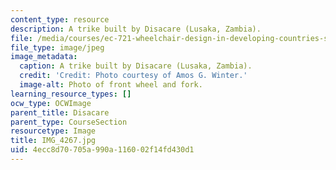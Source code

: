 ```yaml
---
content_type: resource
description: A trike built by Disacare (Lusaka, Zambia).
file: /media/courses/ec-721-wheelchair-design-in-developing-countries-spring-2009/4ecc8d70705a990a116002f14fd430d1_IMG_4267.jpg
file_type: image/jpeg
image_metadata:
  caption: A trike built by Disacare (Lusaka, Zambia).
  credit: 'Credit: Photo courtesy of Amos G. Winter.'
  image-alt: Photo of front wheel and fork.
learning_resource_types: []
ocw_type: OCWImage
parent_title: Disacare
parent_type: CourseSection
resourcetype: Image
title: IMG_4267.jpg
uid: 4ecc8d70-705a-990a-1160-02f14fd430d1
---
```

